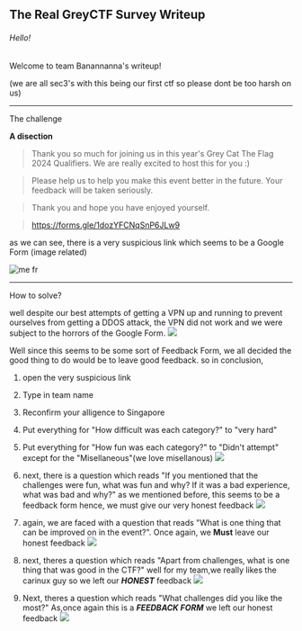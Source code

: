 ## The Real GreyCTF Survey Writeup

###### Hello!

Welcome to team Banannanna's writeup!

(we are all sec3's with this being our first ctf so please dont be too harsh on us)

---

The challenge

**A disection** 

> Thank you so much for joining us in this year's Grey Cat The Flag 2024 Qualifiers. We are really excited to host this for you :)

> Please help us to help you make this event better in the future. Your feedback will be taken seriously.

> Thank you and hope you have enjoyed yourself.

> https://forms.gle/1dozYFCNqSnP6JLw9



as we can see, there is a very suspicious link which seems to be a Google Form (image related)

![me fr](https://github.com/saumilthecode/A-writeup-of-sorts-greycattheflag/blob/main/Images/d0f060d8863df7ba25c023bf4b4461ac.jpg?raw=true)

---

How to solve?

well despite our best attempts of getting a VPN up and running to prevent ourselves from getting a DDOS attack, the VPN did not work and we were subject to the horrors of the Google Form.
![](https://github.com/saumilthecode/A-writeup-of-sorts-greycattheflag/blob/main/Images/SCR-20240426-jdsm.png?raw=true)

Well since this seems to be some sort of Feedback Form, we all decided the good thing to do would be to leave good feedback.
so in conclusion,

1. open the very suspicious link
2. Type in team name
3. Reconfirm your alligence to Singapore
4. Put everything for "How difficult was each category?" to "very hard"
5. Put everything for "How fun was each category?" to "Didn't attempt" except for the "Misellaneous"(we love misellanous)
![](https://github.com/saumilthecode/A-writeup-of-sorts-greycattheflag/blob/main/Images/SCR-20240426-jfkv.png?raw=true)
6. next, there is a question which reads "If you mentioned that the challenges were fun, what was fun and why? If it was a bad experience, what was bad and why?" 
as we mentioned before, this seems to be a feedback form hence, we must give our very honest feedback
![](https://github.com/saumilthecode/A-writeup-of-sorts-greycattheflag/blob/main/Images/SCR-20240426-jgld.png?raw=true)

7. again, we are faced with a question that reads "What is one thing that can be improved on in the event?". Once again, we **Must** leave our honest feedback
![](https://github.com/saumilthecode/A-writeup-of-sorts-greycattheflag/blob/main/Images/SCR-20240426-jgyx.png?raw=true)

8. next, theres a question which reads "Apart from challenges, what is one thing that was good in the CTF?" 
well for my team,we really likes the carinux guy so we left our ***HONEST*** feedback
![](https://github.com/saumilthecode/A-writeup-of-sorts-greycattheflag/blob/main/Images/SCR-20240426-jhgw.png?raw=true)

9. Next, theres a question which reads "What challenges did you like the most?"
As,once again this is a _***FEEDBACK FORM***_ we left our honest feedback 
![](https://github.com/saumilthecode/A-writeup-of-sorts-greycattheflag/blob/main/Images/SCR-20240426-jhlx.png?raw=true)
